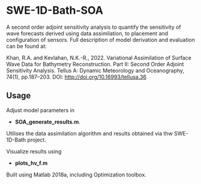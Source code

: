 # SWE-1D-Bath-SOA
A second order adjoint sensitivity analysis to quantify the sensitivity of wave forecasts derived using data assimilation, to placement and configuration of sensors. Full description of model derivation and evaluation can be found at:

Khan, R.A. and Kevlahan, N.K.-R., 2022. Variational Assimilation of Surface Wave Data for Bathymetry Reconstruction. Part II: Second Order Adjoint Sensitivity Analysis. Tellus A: Dynamic Meteorology and Oceanography, 74(1), pp.187–203. DOI: http://doi.org/10.16993/tellusa.36

## Usage
Adjust model parameters in 
* __SOA_generate_results.m__. 
 
Utilises the data assimilation algorithm and results obtained via thw SWE-1D-Bath project.

Visualize results using 
* __plots_hv_f.m__ 

Built using Matlab 2018a, including Optimization toolbox.


